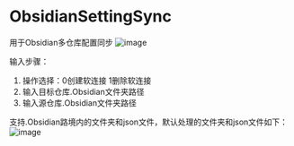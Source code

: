 # ObsidianSettingSync

用于Obsidian多仓库配置同步
![image](https://github.com/liuke101/Obsidian-SettingSync/assets/63388681/9c594586-dbc4-4548-82b5-d0b9a5628544)

输入步骤：
1. 操作选择：0创建软连接 1删除软连接
2. 输入目标仓库.Obsidian文件夹路径
3. 输入源仓库.Obsidian文件夹路径

支持.Obsidian路境内的文件夹和json文件，默认处理的文件夹和json文件如下：
![image](https://github.com/liuke101/Obsidian-SettingSync/assets/63388681/6c654af7-b8e0-423e-a7f1-1c8ef3a11441)

